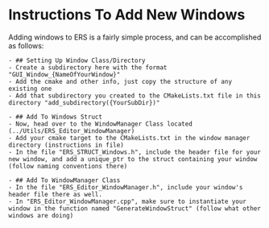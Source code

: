 # Instructions To Add New Windows
Adding windows to ERS is a fairly simple process, and can be accomplished as follows:

    - ## Setting Up Window Class/Directory
    - Create a subdirectory here with the format "GUI_Window_{NameOfYourWindow}"
    - Add the cmake and other info, just copy the structure of any existing one
    - Add that subdirectory you created to the CMakeLists.txt file in this directory "add_subdirectory({YourSubDir})"
    
    - ## Add To Windows Struct
    - Now, head over to the WindowManager Class located (../Utils/ERS_Editor_WindowManager)
    - Add your cmake target to the CMakeLists.txt in the window manager directory (instructions in file)
    - In the file "ERS_STRUCT_Windows.h", include the header file for your new window, and add a unique_ptr to the struct containing your window (follow naming conventions there)

    - ## Add To WindowManager Class
    - In the file "ERS_Editor_WindowManager.h", include your window's header file there as well.
    - In "ERS_Editor_WindowManager.cpp", make sure to instantiate your window in the function named "GenerateWindowStruct" (follow what other windows are doing) 